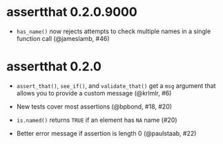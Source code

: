 # assertthat 0.2.0.9000
 
* `has_name()` now rejects attempts to check multiple names in a single function call (@jameslamb, #46)

# assertthat 0.2.0

* `assert_that()`, `see_if()`, and `validate_that()` get a `msg` argument 
  that allows you to provide a custom message (@krlmlr, #6)
  
* New tests cover most assertions (@bpbond, #18, #20)

* `is.named()` returns `TRUE` if an element has `NA` name (#20)

* Better error message if assertion is length 0 (@paulstaab, #22)
